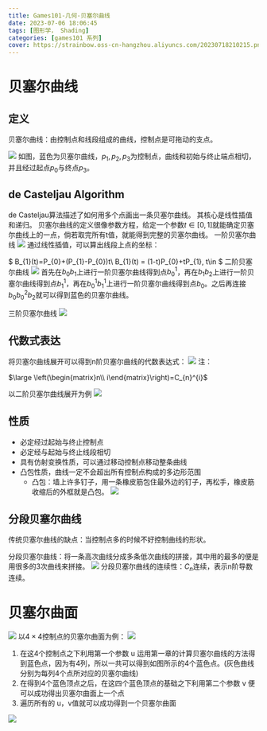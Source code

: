 ```yaml
---
title: Games101-几何-贝塞尔曲线
date: 2023-07-06 18:06:45
tags: [图形学， Shading]
categories: [games101 系列]
cover: https://strainbow.oss-cn-hangzhou.aliyuncs.com/20230718210215.png
---
```


# 贝塞尔曲线
## 定义
贝塞尔曲线：由控制点和线段组成的曲线，控制点是可拖动的支点。

![](https://strainbow.oss-cn-hangzhou.aliyuncs.com/20230706180720.png)
如图，蓝色为贝塞尔曲线，$p_{1},p_{2},p_{3}$为控制点，曲线和初始与终止端点相切，并且经过起点$p_{0}$与终点$p_{3}$。

## de Casteljau Algorithm
de Casteljau算法描述了如何用多个点画出一条贝塞尔曲线。
其核心是线性插值和递归。
贝塞尔曲线的定义很像参数方程，给定一个参数$t\in[0,1]$就能确定贝塞尔曲线上的一点，倘若取完所有t值，就能得到完整的贝塞尔曲线。
一阶贝塞尔曲线
![](https://strainbow.oss-cn-hangzhou.aliyuncs.com/20230706180951.png)
通过线性插值，可以算出线段上点的坐标：

$
B_{1}(t)=P_{0}+(P_{1}-P_{0})t\\ 
B_{1}(t) = (1-t)P_{0}+tP_{1}, t\in
$
二阶贝塞尔曲线
![](https://strainbow.oss-cn-hangzhou.aliyuncs.com/20230706181049.png)
首先在$b_{0}b_{1}$上进行一阶贝塞尔曲线得到点$b_{0}^{1}$，再在$b_{1}b_{2}$上进行一阶贝塞尔曲线得到点$b_{1}^{1}$，再在$b_{0}^{1}b_{1}^{1}$上进行一阶贝塞尔曲线得到点$b_{0}$。之后再连接$b_{0}b_{0}^{2}b_{2}$就可以得到蓝色的贝塞尔曲线。

三阶贝塞尔曲线
![](https://strainbow.oss-cn-hangzhou.aliyuncs.com/20230706181109.png)
## 代数式表达
将贝塞尔曲线展开可以得到n阶贝塞尔曲线的代数表达式：
![](https://strainbow.oss-cn-hangzhou.aliyuncs.com/20230706181137.png)
注：

$\large
\left(\begin{matrix}n\\ i\end{matrix}\right)=C_{n}^{i}$

以二阶贝塞尔曲线展开为例
![](https://strainbow.oss-cn-hangzhou.aliyuncs.com/20230706181256.png)


## 性质
- 必定经过起始与终止控制点
- 必定经与起始与终止线段相切
- 具有仿射变换性质，可以通过移动控制点移动整条曲线
- 凸包性质，曲线一定不会超出所有控制点构成的多边形范围 
  - 凸包：墙上许多钉子，用一条橡皮筋包住最外边的钉子，再松手，橡皮筋收缩后的外框就是凸包。
  ![](https://strainbow.oss-cn-hangzhou.aliyuncs.com/20230706181451.png)

## 分段贝塞尔曲线
传统贝塞尔曲线的缺点：当控制点多的时候不好控制曲线的形状。

分段贝塞尔曲线：将一条高次曲线分成多条低次曲线的拼接，其中用的最多的便是用很多的3次曲线来拼接。
![](https://strainbow.oss-cn-hangzhou.aliyuncs.com/20230706181527.png)
分段贝塞尔曲线的连续性：$C_{n}$连续，表示n阶导数连续。

# 贝塞尔曲面
![](https://strainbow.oss-cn-hangzhou.aliyuncs.com/20230706181557.png)
以$4\times 4$控制点的贝塞尔曲面为例：
![](https://strainbow.oss-cn-hangzhou.aliyuncs.com/20230706181620.png)
1. 在这4个控制点之下利用第一个参数 u 运用第一章的计算贝塞尔曲线的方法得到蓝色点，因为有4列，所以一共可以得到如图所示的4个蓝色点。(灰色曲线分别为每列4个点所对应的贝塞尔曲线)
2. 在得到4个蓝色顶点之后，在这四个蓝色顶点的基础之下利用第二个参数 v 便可以成功得出贝塞尔曲面上一个点
3. 遍历所有的 u，v值就可以成功得到一个贝塞尔曲面

![](https://strainbow.oss-cn-hangzhou.aliyuncs.com/20230706181644.png)

